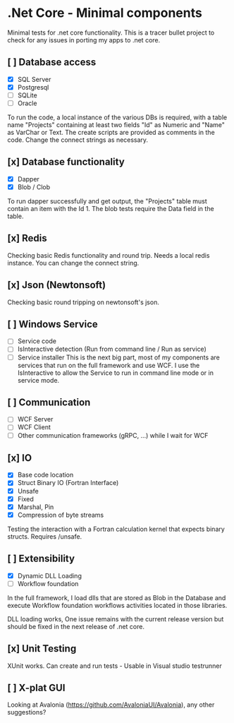 # .Net Core - Minimal components
Minimal tests for .net core functionality. This is a tracer bullet project to check for any issues in porting my apps to .net core. 

##  [ ]  Database access
- [x] SQL Server
- [x] Postgresql
- [ ] SQLite
- [ ] Oracle

To run the code, a local instance of the various DBs is required, with a table name "Projects" containing at least two fields "Id" as Numeric and "Name" as VarChar or Text. The create scripts are provided as comments in the code. Change the connect strings as necessary. 

##  [x] Database functionality
- [x] Dapper
- [x] Blob / Clob

To run dapper successfully and get output, the "Projects" table must contain an item with the Id 1.
The blob tests require the Data field in the table.  

## [x] Redis

Checking basic Redis functionality and round trip. Needs a local redis instance. You can change the connect string. 

## [x] Json (Newtonsoft)

Checking basic round tripping on newtonsoft's json. 

## [ ] Windows Service
- [ ] Service code
- [ ] IsInteractive detection (Run from command line / Run as service) 
- [ ] Service installer
This is the next big part, most of my components are services that run on the full framework and use WCF. I use the IsInteractive to allow the Service to run in command line mode or in service mode.

## [ ] Communication
- [ ] WCF Server
- [ ] WCF Client
- [ ] Other communication frameworks (gRPC, ...) while I wait for WCF

## [x] IO
- [x] Base code location
- [x] Struct Binary IO (Fortran Interface)
- [x] Unsafe
- [x] Fixed
- [x] Marshal, Pin
- [x] Compression of byte streams

Testing the interaction with a Fortran calculation kernel that expects binary structs. Requires /unsafe. 

## [ ] Extensibility
- [x] Dynamic DLL Loading
- [ ] Workflow foundation

In the full framework, I load dlls that are stored as Blob in the Database and execute Workflow foundation workflows activities located in those libraries. 

DLL loading works, One issue remains with the current release version but should be fixed in the next release of .net core. 

## [x] Unit Testing
XUnit works. Can create and run tests - Usable in Visual studio testrunner

## [ ] X-plat GUI

Looking at Avalonia (https://github.com/AvaloniaUI/Avalonia), any other suggestions?
